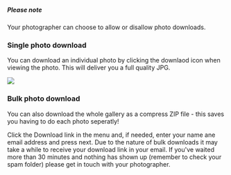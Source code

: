 ##### Please note

Your photographer can choose to allow or disallow photo downloads.

### Single photo download

You can download an individual photo by clicking the downlaod icon when viewing the photo. This will deliver you a full quality JPG.

<img src="%image_url%/forclients/downloads/download.png">

### Bulk photo download

You can also download the whole gallery as a compress ZIP file - this saves you having to do each photo seperatly!

Click the Download link in the menu and, if needed, enter your name ane email address and press next. Due to the nature of bulk downloads it may take a while to receive your download link in your email. If you've waited more than 30 minutes and nothing has shown up (remember to check your spam folder) please get in touch with your photographer.